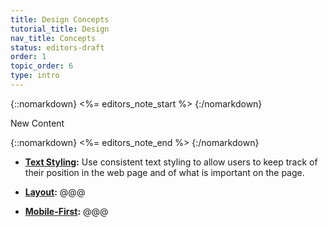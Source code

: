 ```yaml
---
title: Design Concepts
tutorial_title: Design
nav_title: Concepts
status: editors-draft
order: 1
topic_order: 6
type: intro
---
```


{::nomarkdown}
<%= editors_note_start %>
{:/nomarkdown}

New Content

{::nomarkdown}
<%= editors_note_end %>
{:/nomarkdown}

* **[Text Styling](text.html):** Use consistent text styling to allow users to keep track of their position in the web page and of what is important on the page.

* **[Layout](layout.html):** @@@

* **[Mobile-First](mobile.html):** @@@
